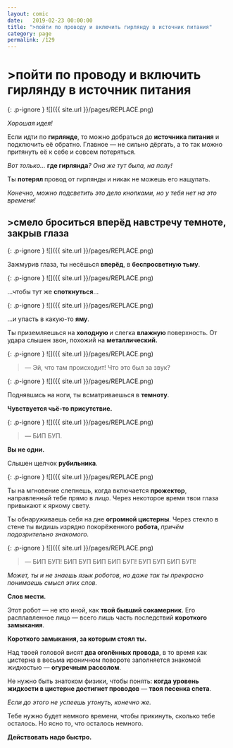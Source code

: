 ```yaml
---
layout: comic
date:   2019-02-23 00:00:00 
title: ">пойти по проводу и включить гирлянду в источник питания"
category: page
permalink: /129
---
```

# >пойти по проводу и включить гирлянду в источник питания

{: .p-ignore }
![]({{ site.url }}/pages/REPLACE.png)

<em>Хорошая идея! </em>

Если идти по <strong>гирлянде</strong>, то можно добраться до <strong>источника питания</strong> и подключить её обратно. Главное — не сильно дёргать, а то так можно притянуть её к себе и совсем потеряться.

<em>Вот только… </em><strong>где гирлянда</strong><em>? Она же тут была, на полу!</em>

Ты <strong>потерял </strong>провод от гирлянды и никак не можешь его нащупать.

<em>Конечно, можно подсветить это дело кнопками, но у тебя нет на это времени!</em>

## >смело броситься вперёд навстречу темноте, закрыв глаза

{: .p-ignore }
![]({{ site.url }}/pages/REPLACE.png)

Зажмурив глаза, ты несёшься <strong>вперёд</strong>, в <strong>беспросветную тьму</strong>.

{: .p-ignore }
![]({{ site.url }}/pages/REPLACE.png)

…чтобы тут же <strong>споткнуться</strong>…

{: .p-ignore }
![]({{ site.url }}/pages/REPLACE.png)

…и упасть в какую-то <strong>яму</strong>. 

Ты приземляешься на <strong>холодную </strong>и слегка <strong>влажную </strong>поверхность. От удара слышен звон, похожий на <strong>металлический.</strong>

{: .p-ignore }
![]({{ site.url }}/pages/REPLACE.png)

<blockquote>— Эй, что там происходит! Что это был за звук?</blockquote>

{: .p-ignore }
![]({{ site.url }}/pages/REPLACE.png)

Поднявшись на ноги, ты всматриваешься в <strong>темноту</strong>. 

<strong>Чувствуется чьё-то присутствие.</strong>

{: .p-ignore }
![]({{ site.url }}/pages/REPLACE.png)

<blockquote>— БИП БУП.</blockquote>

<strong>Вы не одни.</strong>

Слышен щелчок <strong>рубильника</strong>.

{: .p-ignore }
![]({{ site.url }}/pages/REPLACE.png)

Ты на мгновение слепнешь, когда включается <strong>прожектор</strong>, направленный тебе прямо в лицо. Через некоторое время твои глаза привыкают к яркому свету.

Ты обнаруживаешь себя на дне <strong>огромной цистерны</strong>. Через стекло в стене ты видишь изрядно покорёженного <strong>робота, </strong><em>причём подозрительно знакомого.</em>

{: .p-ignore }
![]({{ site.url }}/pages/REPLACE.png)

<blockquote>— БИП БУП! БИП БУП БИП БИП БУП! БУП БУП БИП БУП!</blockquote>

<em>Может, ты и не знаешь язык роботов, но даже так ты прекрасно понимаешь смысл этих слов. </em>

<strong>Слов мести.</strong>

Этот робот — не кто иной, как <strong>твой бывший сокамерник</strong>. Его расплавленное лицо — всего лишь часть последствий <strong>короткого замыкания</strong>.

<strong>Короткого замыкания, за которым стоял ты.</strong>

Над твоей головой висят <strong>два оголённых провода</strong>, в то время как цистерна в весьма ироничном повороте заполняется знакомой жидкостью — <strong>огуречным рассолом</strong>.

Не нужно быть знатоком физики, чтобы понять: <strong>когда уровень жидкости в цистерне достигнет проводов</strong> — <strong>твоя песенка спета</strong>. 

<em>Если до этого не успеешь утонуть, конечно же.</em>

Тебе нужно будет немного времени, чтобы прикинуть, сколько тебе осталось. Но ясно то, что осталось немного. 

<strong>Действовать надо быстро.</strong>

